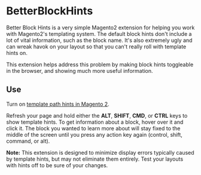 # BetterBlockHints

Better Block Hints is a very simple Magento2 extension for helping you work with Magento2's templating system. The default block hints don't include a lot of vital information, such as the block name. It's also extremely ugly and can wreak havok on your layout so that you can't really roll with template hints on.

This extension helps address this problem by making block hints toggleable in the browser, and showing much more useful information.

## Use

Turn on [template path hints in Magento 2](https://magecomp.com/blog/enable-template-path-hints-in-magento-2/).

Refresh your page and hold either the **ALT**, **SHIFT**, **CMD**, or **CTRL** keys to show template hints. To get information about a block, hover over it and click it. The block you wanted to learn more about will stay fixed to the middle of the screen until you press any action key again (control, shift, command, or alt).

**Note:** This extension is designed to minimize display errors typically caused by template hints, but may not eliminate them entirely. Test your layouts with hints off to be sure of your changes.
